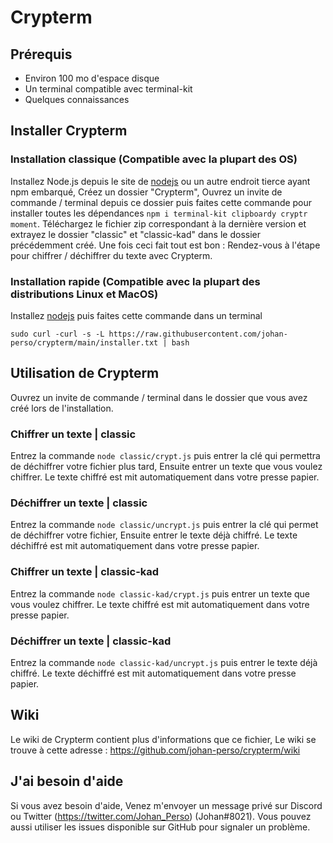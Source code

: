 # Crypterm

## Prérequis

  - Environ 100 mo d'espace disque
  - Un terminal compatible avec terminal-kit
  - Quelques connaissances
  

## Installer Crypterm

### Installation classique (Compatible avec la plupart des OS)
Installez Node.js depuis le site de [nodejs](https://nodejs.org/) ou un autre endroit tierce ayant npm embarqué, Créez un dossier "Crypterm", Ouvrez un invite de commande / terminal depuis ce dossier puis faites cette commande pour installer toutes les dépendances `npm i terminal-kit clipboardy cryptr moment`. Téléchargez le fichier zip correspondant à la dernière version et extrayez le dossier "classic" et "classic-kad" dans le dossier précédemment créé. Une fois ceci fait tout est bon : Rendez-vous à l'étape pour chiffrer / déchiffrer du texte avec Crypterm.


### Installation rapide (Compatible avec la plupart des distributions Linux et MacOS)
Installez [nodejs](https://nodejs.org/) puis faites cette commande dans un terminal
```
sudo curl -curl -s -L https://raw.githubusercontent.com/johan-perso/crypterm/main/installer.txt | bash
```


## Utilisation de Crypterm

Ouvrez un invite de commande / terminal dans le dossier que vous avez créé lors de l'installation.

### Chiffrer un texte | classic

Entrez la commande `node classic/crypt.js` puis entrer la clé qui permettra de déchiffrer votre fichier plus tard, Ensuite entrer un texte que vous voulez chiffrer. Le texte chiffré est mit automatiquement dans votre presse papier.

### Déchiffrer un texte | classic

Entrez la commande `node classic/uncrypt.js` puis entrer la clé qui permet de déchiffrer votre fichier, Ensuite entrer le texte déjà chiffré. Le texte déchiffré est mit automatiquement dans votre presse papier.


### Chiffrer un texte | classic-kad

Entrez la commande `node classic-kad/crypt.js` puis entrer un texte que vous voulez chiffrer. Le texte chiffré est mit automatiquement dans votre presse papier.

### Déchiffrer un texte | classic-kad

Entrez la commande `node classic-kad/uncrypt.js` puis entrer le texte déjà chiffré. Le texte déchiffré est mit automatiquement dans votre presse papier.


## Wiki

Le wiki de Crypterm contient plus d'informations que ce fichier, Le wiki se trouve à cette adresse : https://github.com/johan-perso/crypterm/wiki


## J'ai besoin d'aide

Si vous avez besoin d'aide, Venez m'envoyer un message privé sur Discord ou Twitter (https://twitter.com/Johan_Perso) (Johan#8021). Vous pouvez aussi utiliser les issues disponible sur GitHub pour signaler un problème.
